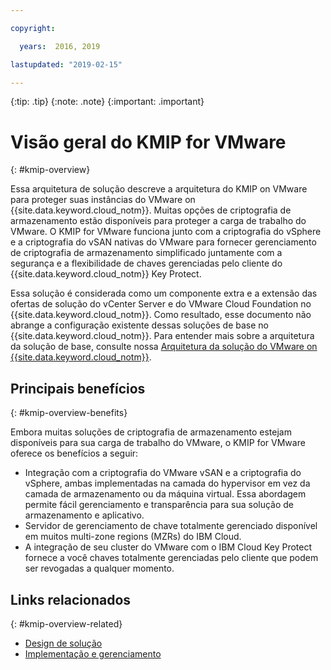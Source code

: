 ```yaml
---

copyright:

  years:  2016, 2019

lastupdated: "2019-02-15"

---
```


{:tip: .tip}
{:note: .note}
{:important: .important}

# Visão geral do KMIP for VMware
{: #kmip-overview}

Essa arquitetura de solução descreve a arquitetura do KMIP on VMware para proteger suas instâncias do VMware on {{site.data.keyword.cloud_notm}}. Muitas opções de criptografia de armazenamento estão disponíveis para proteger a carga de trabalho do VMware. O KMIP for VMware funciona junto com a criptografia do vSphere e a criptografia do vSAN nativas do VMware para fornecer gerenciamento de criptografia de armazenamento simplificado juntamente com a segurança e a flexibilidade de chaves gerenciadas pelo cliente do {{site.data.keyword.cloud_notm}} Key Protect.

Essa solução é considerada como um componente extra e a extensão das ofertas de solução do vCenter Server e do VMware Cloud Foundation no {{site.data.keyword.cloud_notm}}. Como resultado, esse documento não abrange a configuração existente dessas soluções de base no {{site.data.keyword.cloud_notm}}. Para entender mais sobre a arquitetura da solução de base, consulte nossa [Arquitetura da solução do VMware on {{site.data.keyword.cloud_notm}}](/docs/services/vmwaresolutions/archiref/solution?topic=vmware-solutions-solution_overview).

## Principais benefícios
{: #kmip-overview-benefits}

Embora muitas soluções de criptografia de armazenamento estejam disponíveis para sua carga de trabalho do VMware, o KMIP for VMware oferece os benefícios a seguir:

* Integração com a criptografia do VMware vSAN e a criptografia do vSphere, ambas implementadas na camada do hypervisor em vez da camada de armazenamento ou da máquina virtual. Essa abordagem permite fácil gerenciamento e transparência para sua solução de armazenamento e aplicativo.
* Servidor de gerenciamento de chave totalmente gerenciado disponível em muitos multi-zone regions (MZRs) do IBM Cloud.
* A integração de seu cluster do VMware com o IBM Cloud Key Protect fornece a você chaves totalmente gerenciadas pelo cliente que podem ser revogadas a qualquer momento.

## Links relacionados
{: #kmip-overview-related}

* [Design de solução](/docs/services/vmwaresolutions/archiref/kmip?topic=vmware-solutions-kmip-design)
* [ Implementação e gerenciamento ](/docs/services/vmwaresolutions/archiref/kmip?topic=vmware-solutions-kmip-implementation)
